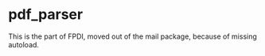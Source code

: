 # pdf_parser

This is the part of FPDI, moved out of the mail package, because of missing autoload.
